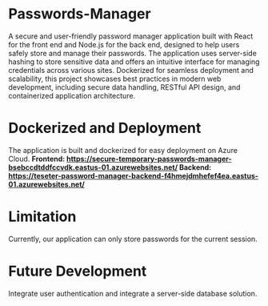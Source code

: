 # Passwords-Manager
A secure and user-friendly password manager application built with React for the front end and Node.js for the back end, designed to help users safely store and manage their passwords. The application uses server-side hashing to store sensitive data and offers an intuitive interface for managing credentials across various sites. Dockerized for seamless deployment and scalability, this project showcases best practices in modern web development, including secure data handling, RESTful API design, and containerized application architecture.

# Dockerized and Deployment
The application is built and dockerized for easy deployment on Azure Cloud. 
<b> 
Frontend: https://secure-temporary-passwords-manager-bsebccdtddfccvdk.eastus-01.azurewebsites.net/
Backend: https://teseter-password-manager-backend-f4hmejdmhefef4ea.eastus-01.azurewebsites.net/
</b>

# Limitation 
Currently, our application can only store passwords for the current session. 

# Future Development
Integrate user authentication and integrate a server-side database solution.
